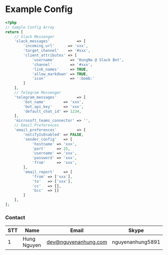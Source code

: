 # Example Config

```php
<?php
// Sample Config Array
return [
    // Slack Messenger
    'slack_messages'            => [
        'incoming_url'      => 'xxx',
        'target_channel'    => '#xxx',
        'client_attributes' => [
            'username'       => 'HungNa @ Slack Bot',
            'channel'        => '#xxx',
            'link_names'     => TRUE,
            'allow_markdown' => TRUE,
            'icon'           => ':bomb:'
        ]
    ],
    // Telegram Messenger
    'telegram_messages'         => [
        'bot_name'        => 'xxx',
        'bot_api_key'     => 'xxx',
        'default_chat_id' => 1234,
    ],
    'microsoft_teams_connector' => '',
    // Email Preferences
    'email_preferences'         => [
        'notifyIsEnabled' => FALSE,
        'sender_config'   => [
            'hostname' => 'xxx',
            'port'     => 25,
            'username' => 'xxx',
            'password' => 'xxx',
            'from'     => 'xxx',
        ],
        'email_report'    => [
            'from' => ['xxx'],
            'to'   => ['xxx'],
            'cc'   => [],
            'bcc'  => []
        ]
    ],
];

```

### Contact

| STT  | Name         | Email           | Skype            |
| ---- | -------------- | --------------- | ---------------- |
| 1    | Hung Nguyen | dev@nguyenanhung.com | nguyenanhung5891 |

